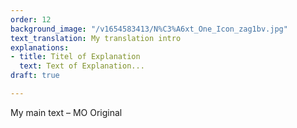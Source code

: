 ```yaml
---
order: 12
background_image: "/v1654583413/N%C3%A6xt_One_Icon_zag1bv.jpg"
text_translation: My translation intro
explanations:
- title: Titel of Explanation
  text: Text of Explanation...
draft: true

---
```

My main text – MO Original